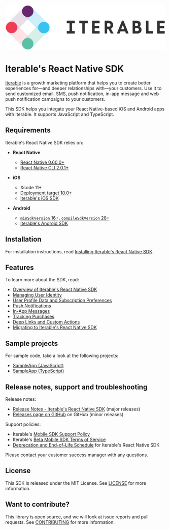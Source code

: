 ![Iterable logo](./images/Iterable-Logo.png "Iterable Logo")

# Iterable's React Native SDK

[Iterable](https://www.iterable.com) is a growth marketing platform that helps
you to create better experiences for—and deeper relationships with—your
customers. Use it to send customized email, SMS, push notification, in-app
message and web push notification campaigns to your customers.

This SDK helps you integate your React Native-based iOS and Android apps with
Iterable. It supports JavaScript and TypeScript.

## Requirements

Iterable's React Native SDK relies on:

- **React Native**
    - [React Native 0.60.0+](https://github.com/facebook/react-native)
    - [React Native CLI 2.0.1+](https://reactnative.dev/docs/upgrading#react-native-cli)

- **iOS**
    - Xcode 11+
    - [Deployment target 10.0+](https://help.apple.com/xcode/mac/current/#/deve69552ee5)
    - [Iterable's iOS SDK](https://github.com/Iterable/swift-sdk)

- **Android**
    - [`minSdkVersion` 16+, `compileSdkVersion` 28+](https://medium.com/androiddevelopers/picking-your-compilesdkversion-minsdkversion-targetsdkversion-a098a0341ebd)
    - [Iterable's Android SDK](https://github.com/Iterable/iterable-android-sdk)

## Installation

For installation instructions, read [Installing Iterable's React Native SDK](https://support.iterable.com/hc/articles/360045714132).

## Features

To learn more about the SDK, read:

- [Overview of Iterable's React Native SDK](https://support.iterable.com/hc/articles/360045714072)
- [Managing User Identity](https://support.iterable.com/hc/articles/360045714152)
- [User Profile Data and Subscription Preferences](https://support.iterable.com/hc/articles/360046134851)
- [Push Notifications](https://support.iterable.com/hc/articles/360046134871)
- [In-App Messages](https://support.iterable.com/hc/articles/360045714172)
- [Tracking Purchases](https://support.iterable.com/hc/articles/360046134891)
- [Deep Links and Custom Actions](https://support.iterable.com/hc/articles/360046134911)
- [Migrating to Iterable's React Native SDK](https://support.iterable.com/hc/articles/360046134931)

## Sample projects

For sample code, take a look at the following projects:

- [SampleApp (JavaScript)](https://github.com/Iterable/react-native-sdk/tree/master/SampleApp/javascript)
- [SampleApp (TypeScript)](https://github.com/Iterable/react-native-sdk/tree/master/SampleApp/typescript)

## Release notes, support and troubleshooting

Release notes:

- [Release Notes - Iterable's React Native SDK](https://support.iterable.com/hc/articles/360045714352) (major releases)
- [Releases page on GitHub](https://github.com/Iterable/react-native-sdk/releases) 
  on GitHub (minor releases)

Support policies:

- Iterable's [Mobile SDK Support Policy](https://support.iterable.com/hc/articles/360046136171)
- Iterable's [Beta Mobile SDK Terms of Service](https://support.iterable.com/hc/articles/360034753412)
- [Deprecation and End-of-Life Schedule](https://support.iterable.com/hc/articles/360045714352#deprecation-and-end-of-life-schedule)
  for Iterable's React Native SDK

Please contact your customer success manager with any questions.

## License

This SDK is released under the MIT License. See [LICENSE](https://github.com/Iterable/swift-sdk/blob/master/LICENSE.md)
for more information.

## Want to contribute?

This library is open source, and we will look at issue reports and pull requests.
See [CONTRIBUTING](CONTRIBUTING.md) for more information.
